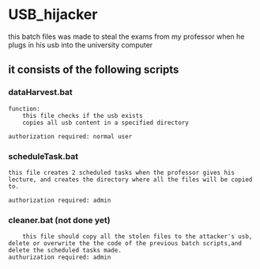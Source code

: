 # USB_hijacker
this batch files was made to steal the exams from my professor when he plugs in his usb into the university computer

## it consists of the following scripts

### dataHarvest.bat
	function:
		this file checks if the usb exists
		copies all usb content in a specified directory

	authorization required: normal user

### scheduleTask.bat
	this file creates 2 scheduled tasks when the professor gives his lecture, and creates the directory where all the files will be copied to.
    
	authorization required: admin

### cleaner.bat (not done yet)
		this file should copy all the stolen files to the attacker's usb, delete or overwrite the the code of the previous batch scripts,and delete the scheduled tasks made.
	authurization required: admin	
